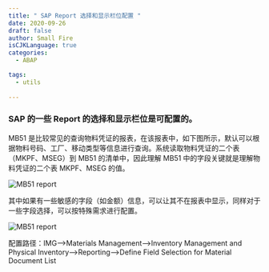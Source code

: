 ```yaml
---
title: " SAP Report 选择和显示栏位配置 "
date: 2020-09-26
draft: false
author: Small Fire
isCJKLanguage: true
categories: 
  - ABAP

tags: 
  - utils
 
---
```


### SAP 的一些 Report 的选择和显示栏位是可配置的。

MB51 是比较常见的查询物料凭证的报表，在该报表中，如下图所示，默认可以根据物料号码、工厂、移动类型等信息进行查询。系统读取物料凭证的二个表（MKPF、MSEG）到 MB51 的清单中，因此理解 MB51 中的字段关键就是理解物料凭证的二个表 MKPF、MSEG 的值。

![MB51 report](/images/SAPUtils/SAP_REPORT_CONFIG1.png)

其中如果有一些敏感的字段（如金额）信息，可以让其不在报表中显示，同样对于一些字段选择，可以按特殊需求进行配置。

![MB51 report](/images/SAPUtils/SAP_REPORT_CONFIG2.png)

配置路径：IMG–>Materials Management–>Inventory Management and Physical Inventory–>Reporting–>Define Field Selection for Material Document List

